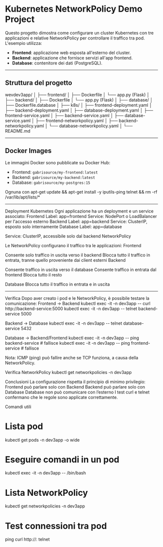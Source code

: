 # Kubernetes NetworkPolicy Demo Project

Questo progetto dimostra come configurare un cluster Kubernetes con tre applicazioni e relative NetworkPolicy per controllare il traffico tra pod. L'esempio utilizza:

- **Frontend**: applicazione web esposta all'esterno del cluster.
- **Backend**: applicazione che fornisce servizi all'app frontend.
- **Database**: contenitore dei dati (PostgreSQL).

---

## Struttura del progetto
wevdev3app/
│
├── frontend/
│ ├── Dockerfile
│ └── app.py (Flask)
│
├── backend/
│ ├── Dockerfile
│ └── app.py (Flask)
│
├── database/
│ ├── Dockerfile.database
│
├── k8s/
│ ├── frontend-deployment.yaml
│ ├── backend-deployment.yaml
│ ├── database-deployment.yaml
│ ├── frontend-service.yaml
│ ├── backend-service.yaml
│ ├── database-service.yaml
│ ├── frontend-networkpolicy.yaml
│ ├── backend-networkpolicy.yaml
│ └── database-networkpolicy.yaml
│
└── README.md

---

## Docker Images

Le immagini Docker sono pubblicate su Docker Hub:

- Frontend: `gabrisource/my-frontend:latest`
- Backend: `gabrisource/my-backend:latest`
- Database: `gabrisource/my-postgres:15`

Ognuna con apt-get update && apt-get install -y iputils-ping telnet && rm -rf /var/lib/apt/lists/*

---------------------------------
Deployment Kubernetes
Ogni applicazione ha un deployment e un service associato:
Frontend
Label: app=frontend
Service: NodePort o LoadBalancer per l'accesso esterno
Backend
Label: app=backend
Service: ClusterIP, esposto solo internamente
Database
Label: app=database


Service: ClusterIP, accessibile solo dal backend
NetworkPolicy

Le NetworkPolicy configurano il traffico tra le applicazioni:
Frontend

Consente solo traffico in uscita verso il backend
Blocca tutto il traffico in entrata, tranne quello proveniente dai client esterni
Backend

Consente traffico in uscita verso il database
Consente traffico in entrata dal frontend
Blocca tutto il resto

Database
Blocca tutto il traffico in entrata e in uscita


-------------------------------
Verifica
Dopo aver creato i pod e le NetworkPolicy, è possibile testare la comunicazione:
Frontend → Backend
kubectl exec -it -n dev3app <frontend-pod> -- curl http://backend-service:5000
kubectl exec -it -n dev3app <frontend-pod> -- telnet backend-service 5000

Backend → Database
kubectl exec -it -n dev3app <backend-pod> -- telnet database-service 5432

Database → Backend/Frontend
kubectl exec -it -n dev3app <database-pod> -- ping backend-service  # fallisce
kubectl exec -it -n dev3app <database-pod> -- ping frontend-service # fallisce

Nota: ICMP (ping) può fallire anche se TCP funziona, a causa della NetworkPolicy.

Verifica NetworkPolicy
kubectl get networkpolicies -n dev3app

Conclusioni
La configurazione rispetta il principio di minimo privilegio:
Frontend può parlare solo con Backend
Backend può parlare solo con Database
Database non può comunicare con l’esterno
I test curl e telnet confermano che le regole sono applicate correttamente.

Comandi utili
# Lista pod
kubectl get pods -n dev3app -o wide

# Eseguire comandi in un pod
kubectl exec -it -n dev3app <pod-name> -- /bin/bash

# Lista NetworkPolicy
kubectl get networkpolicies -n dev3app

# Test connessioni tra pod
ping <service-name>
curl http://<service-name>:<port>
telnet <service-name> <port>
